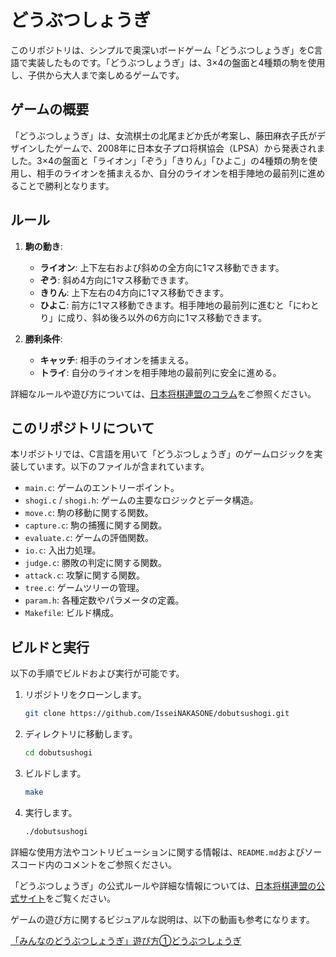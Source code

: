 # どうぶつしょうぎ

このリポジトリは、シンプルで奥深いボードゲーム「どうぶつしょうぎ」をC言語で実装したものです。「どうぶつしょうぎ」は、3×4の盤面と4種類の駒を使用し、子供から大人まで楽しめるゲームです。

## ゲームの概要

「どうぶつしょうぎ」は、女流棋士の北尾まどか氏が考案し、藤田麻衣子氏がデザインしたゲームで、2008年に日本女子プロ将棋協会（LPSA）から発表されました。3×4の盤面と「ライオン」「ぞう」「きりん」「ひよこ」の4種類の駒を使用し、相手のライオンを捕まえるか、自分のライオンを相手陣地の最前列に進めることで勝利となります。

## ルール

1. **駒の動き**:
   - **ライオン**: 上下左右および斜めの全方向に1マス移動できます。
   - **ぞう**: 斜め4方向に1マス移動できます。
   - **きりん**: 上下左右の4方向に1マス移動できます。
   - **ひよこ**: 前方に1マス移動できます。相手陣地の最前列に進むと「にわとり」に成り、斜め後ろ以外の6方向に1マス移動できます。

2. **勝利条件**:
   - **キャッチ**: 相手のライオンを捕まえる。
   - **トライ**: 自分のライオンを相手陣地の最前列に安全に進める。

詳細なルールや遊び方については、[日本将棋連盟のコラム](https://www.shogi.or.jp/column/2016/11/post_43.html)をご参照ください。

## このリポジトリについて

本リポジトリでは、C言語を用いて「どうぶつしょうぎ」のゲームロジックを実装しています。以下のファイルが含まれています。

- `main.c`: ゲームのエントリーポイント。
- `shogi.c` / `shogi.h`: ゲームの主要なロジックとデータ構造。
- `move.c`: 駒の移動に関する関数。
- `capture.c`: 駒の捕獲に関する関数。
- `evaluate.c`: ゲームの評価関数。
- `io.c`: 入出力処理。
- `judge.c`: 勝敗の判定に関する関数。
- `attack.c`: 攻撃に関する関数。
- `tree.c`: ゲームツリーの管理。
- `param.h`: 各種定数やパラメータの定義。
- `Makefile`: ビルド構成。

## ビルドと実行

以下の手順でビルドおよび実行が可能です。

1. リポジトリをクローンします。

   ```bash
   git clone https://github.com/IsseiNAKASONE/dobutsushogi.git
   ```

2. ディレクトリに移動します。

   ```bash
   cd dobutsushogi
   ```

3. ビルドします。

   ```bash
   make
   ```

4. 実行します。

   ```bash
   ./dobutsushogi
   ```

詳細な使用方法やコントリビューションに関する情報は、`README.md`およびソースコード内のコメントをご参照ください。

「どうぶつしょうぎ」の公式ルールや詳細な情報については、[日本将棋連盟の公式サイト](https://www.shogi.or.jp/column/2016/11/post_43.html)をご覧ください。

ゲームの遊び方に関するビジュアルな説明は、以下の動画も参考になります。

[「みんなのどうぶつしょうぎ」遊び方①どうぶつしょうぎ](https://www.youtube.com/watch?v=Z-kRQ_xcw9s)
